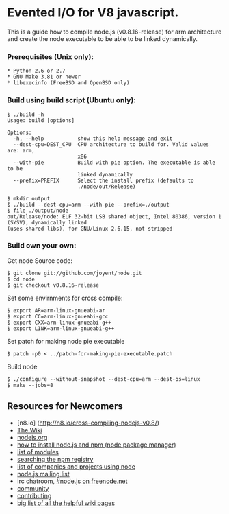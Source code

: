 Evented I/O for V8 javascript.
===

This is a guide how to compile node.js (v0.8.16-release) for arm architecture and create the node executable to be able to be linked dynamically.

### Prerequisites (Unix only):

    * Python 2.6 or 2.7
    * GNU Make 3.81 or newer
    * libexecinfo (FreeBSD and OpenBSD only)

### Build using build script (Ubuntu only):
    $ ./build -h
    Usage: build [options]

    Options:
      -h, --help           show this help message and exit
      --dest-cpu=DEST_CPU  CPU architecture to build for. Valid values are: arm,
                           x86
      --with-pie           Build with pie option. The executable is able to be
                           linked dynamically
      --prefix=PREFIX      Select the install prefix (defaults to
                           ./node/out/Release)

    $ mkdir output
    $ ./build --dest-cpu=arm --with-pie --prefix=./output
    $ file ./output/node
    out/Release/node: ELF 32-bit LSB shared object, Intel 80386, version 1 (SYSV), dynamically linked 
    (uses shared libs), for GNU/Linux 2.6.15, not stripped

### Build own your own:

Get node Source code:

    $ git clone git://github.com/joyent/node.git
    $ cd node
    $ git checkout v0.8.16-release

Set some envirnments for cross compile:

    $ export AR=arm-linux-gnueabi-ar
    $ export CC=arm-linux-gnueabi-gcc
    $ export CXX=arm-linux-gnueabi-g++
    $ export LINK=arm-linux-gnueabi-g++

Set patch for making node pie executable

    $ patch -p0 < ../patch-for-making-pie-executable.patch

Build node

    $ ./configure --without-snapshot --dest-cpu=arm --dest-os=linux
    $ make --jobs=8

Resources for Newcomers
---
  - [n8.io] (http://n8.io/cross-compiling-nodejs-v0.8/)
  - [The Wiki](https://github.com/joyent/node/wiki)
  - [nodejs.org](http://nodejs.org/)
  - [how to install node.js and npm (node package manager)](http://joyeur.com/2010/12/10/installing-node-and-npm/)
  - [list of modules](https://github.com/joyent/node/wiki/modules)
  - [searching the npm registry](http://search.npmjs.org/)
  - [list of companies and projects using node](https://github.com/joyent/node/wiki/Projects,-Applications,-and-Companies-Using-Node)
  - [node.js mailing list](http://groups.google.com/group/nodejs)
  - irc chatroom, [#node.js on freenode.net](http://webchat.freenode.net?channels=node.js&uio=d4)
  - [community](https://github.com/joyent/node/wiki/Community)
  - [contributing](https://github.com/joyent/node/wiki/Contributing)
  - [big list of all the helpful wiki pages](https://github.com/joyent/node/wiki/_pages)
